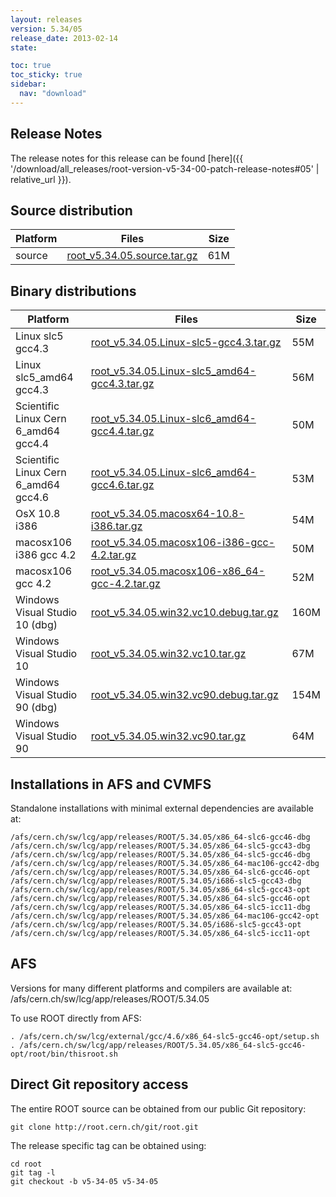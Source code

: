 ```yaml
---
layout: releases
version: 5.34/05
release_date: 2013-02-14
state:

toc: true
toc_sticky: true
sidebar:
  nav: "download"
---
```


## Release Notes

The release notes for this release can be found [here]({{ '/download/all_releases/root-version-v5-34-00-patch-release-notes#05' | relative_url }}).

## Source distribution

| Platform       | Files | Size |
|-----------|-------|-----|
| source | [root_v5.34.05.source.tar.gz](https://root.cern.ch/download/root_v5.34.05.source.tar.gz) |  61M |


## Binary distributions

| Platform       | Files | Size |
|-----------|-------|-----|
| Linux slc5 gcc4.3 | [root_v5.34.05.Linux-slc5-gcc4.3.tar.gz](https://root.cern.ch/download/root_v5.34.05.Linux-slc5-gcc4.3.tar.gz) |  55M |
| Linux slc5_amd64 gcc4.3 | [root_v5.34.05.Linux-slc5_amd64-gcc4.3.tar.gz](https://root.cern.ch/download/root_v5.34.05.Linux-slc5_amd64-gcc4.3.tar.gz) |  56M |
| Scientific Linux Cern 6_amd64 gcc4.4 | [root_v5.34.05.Linux-slc6_amd64-gcc4.4.tar.gz](https://root.cern.ch/download/root_v5.34.05.Linux-slc6_amd64-gcc4.4.tar.gz) |  50M |
| Scientific Linux Cern 6_amd64 gcc4.6 | [root_v5.34.05.Linux-slc6_amd64-gcc4.6.tar.gz](https://root.cern.ch/download/root_v5.34.05.Linux-slc6_amd64-gcc4.6.tar.gz) |  53M |
| OsX 10.8 i386 | [root_v5.34.05.macosx64-10.8-i386.tar.gz](https://root.cern.ch/download/root_v5.34.05.macosx64-10.8-i386.tar.gz) |  54M |
| macosx106 i386 gcc 4.2 | [root_v5.34.05.macosx106-i386-gcc-4.2.tar.gz](https://root.cern.ch/download/root_v5.34.05.macosx106-i386-gcc-4.2.tar.gz) |  50M |
| macosx106 gcc 4.2 | [root_v5.34.05.macosx106-x86_64-gcc-4.2.tar.gz](https://root.cern.ch/download/root_v5.34.05.macosx106-x86_64-gcc-4.2.tar.gz) |  52M |
| Windows Visual Studio 10 (dbg) | [root_v5.34.05.win32.vc10.debug.tar.gz](https://root.cern.ch/download/root_v5.34.05.win32.vc10.debug.tar.gz) | 160M |
| Windows Visual Studio 10 | [root_v5.34.05.win32.vc10.tar.gz](https://root.cern.ch/download/root_v5.34.05.win32.vc10.tar.gz) |  67M |
| Windows Visual Studio 90 (dbg) | [root_v5.34.05.win32.vc90.debug.tar.gz](https://root.cern.ch/download/root_v5.34.05.win32.vc90.debug.tar.gz) | 154M |
| Windows Visual Studio 90 | [root_v5.34.05.win32.vc90.tar.gz](https://root.cern.ch/download/root_v5.34.05.win32.vc90.tar.gz) |  64M |



## Installations in AFS and CVMFS
Standalone installations with minimal external dependencies are available at:
~~~
/afs/cern.ch/sw/lcg/app/releases/ROOT/5.34.05/x86_64-slc6-gcc46-dbg
/afs/cern.ch/sw/lcg/app/releases/ROOT/5.34.05/x86_64-slc5-gcc43-dbg
/afs/cern.ch/sw/lcg/app/releases/ROOT/5.34.05/x86_64-slc5-gcc46-dbg
/afs/cern.ch/sw/lcg/app/releases/ROOT/5.34.05/x86_64-mac106-gcc42-dbg
/afs/cern.ch/sw/lcg/app/releases/ROOT/5.34.05/x86_64-slc6-gcc46-opt
/afs/cern.ch/sw/lcg/app/releases/ROOT/5.34.05/i686-slc5-gcc43-dbg
/afs/cern.ch/sw/lcg/app/releases/ROOT/5.34.05/x86_64-slc5-gcc43-opt
/afs/cern.ch/sw/lcg/app/releases/ROOT/5.34.05/x86_64-slc5-gcc46-opt
/afs/cern.ch/sw/lcg/app/releases/ROOT/5.34.05/x86_64-slc5-icc11-dbg
/afs/cern.ch/sw/lcg/app/releases/ROOT/5.34.05/x86_64-mac106-gcc42-opt
/afs/cern.ch/sw/lcg/app/releases/ROOT/5.34.05/i686-slc5-gcc43-opt
/afs/cern.ch/sw/lcg/app/releases/ROOT/5.34.05/x86_64-slc5-icc11-opt
~~~

## AFS
Versions for many different platforms and compilers are available at:
/afs/cern.ch/sw/lcg/app/releases/ROOT/5.34.05

To use ROOT directly from AFS:
~~~
. /afs/cern.ch/sw/lcg/external/gcc/4.6/x86_64-slc5-gcc46-opt/setup.sh
. /afs/cern.ch/sw/lcg/app/releases/ROOT/5.34.05/x86_64-slc5-gcc46-opt/root/bin/thisroot.sh
~~~

## Direct Git repository access
The entire ROOT source can be obtained from our public Git repository:

~~~
git clone http://root.cern.ch/git/root.git
~~~
The release specific tag can be obtained using:
~~~
cd root
git tag -l
git checkout -b v5-34-05 v5-34-05
~~~

